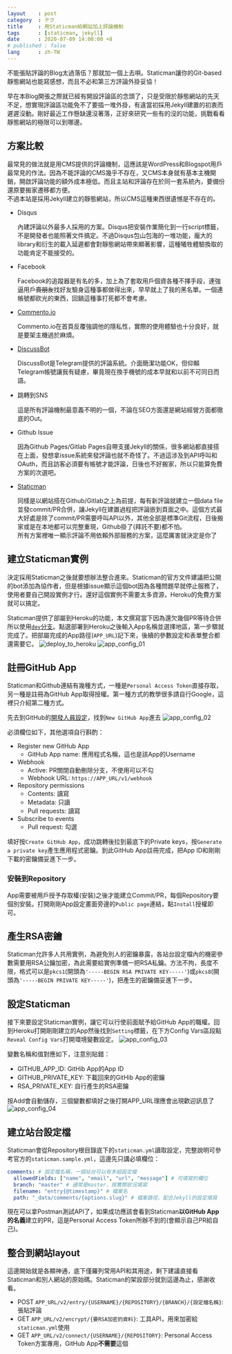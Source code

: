 ```yaml
---
layout    : post
category  : テク
title     : 用Staticman給網站加上評論機制
tags      : [staticman, jekyll]
date      : 2020-07-09 14:00:00 +8
# published : false
lang      : zh-TW
---
```


不能張貼評論的Blog太過落伍？那就加一個上去唄。Staticman讓你的Git-based靜態網站也能寫感想，而且不必和第三方評論外掛妥協！

<!--more-->

早在本Blog開張之際就已經有開設評論區的念頭了，只是受限於靜態網站的先天不足，想實現評論區功能免不了要插一堆外掛，有違當初採用Jekyll建置的初衷而遲遲沒動。剛好最近工作懸缺還沒著落，正好來研究一些有的沒的功能，挑戰看看靜態網站的極限可以到哪邊。

## 方案比較

最常見的做法就是用CMS提供的評論機制，這應該是WordPress和Blogspot用戶最常見的作法。因為不能評論的CMS幾乎不存在，又CMS本身就有基本主機開銷，開啟評論功能的額外成本極低。而且主站和評論存在於同一套系統內，要備份還原要搬家遷移都方便。  
不過本站是採用Jekyll建立的靜態網站，所以CMS這種東西很遺憾是不存在的。

* Disqus

  內建評論以外最多人採用的方案。Disqus把安裝作業簡化到一行script標籤，不是開發者也能照著文件搞定。不過Disqus包山包海的一堆功能，龐大的library和衍生的載入延遲都會對靜態網站帶來顯著影響，這種犧牲體驗換取的功能肯定不能接受的。

* Facebook

  Facebook的追蹤器是有名的多，加上為了套取用戶個資各種不擇手段，連強逼用戶~~賣朋友~~找好友驗身這種事都做得出來，早早就上了我的黑名單。一個連帳號都砍光的東西，回鍋這種事打死都不會考慮。

* [Commento.io](https://commento.io/)

  Commento.io在首頁反覆強調他的隱私性，實際的使用體驗也十分良好，就是要架主機過於麻煩。

* [DiscussBot](https://comments.app/)

  DiscussBot是Telegram提供的評論系統。介面簡潔功能OK，但仰賴Telegram帳號讓我有疑慮，畢竟現在換手機號的成本早就和以前不可同日而語。

* 跳轉到SNS

  這是所有評論機制最意義不明的一個，不論在SEO方面還是網站經營方面都徹底的Out。

* Github Issue

  因為Github Pages/Gitlab Pages自帶支援Jekyll的關係，很多網站都直接搭在上面，發想拿issue系統來發評論也就不奇怪了。不過這涉及到API呼叫和OAuth，而且訪客必須要有帳號才能評論，日後也不好搬家，所以只能算免費方案的次選吧。

* [Staticman](https://staticman.net)

  同樣是以網站搭在Github/Gitlab之上為前提，每有新評論就建立一個data file並發commit/PR合併，讓Jekyll在建置過程把評論嵌到頁面之中。這個方式最大好處是除了commit/PR需要呼叫API以外，其他全部是標準Git流程，日後搬家或是在本地都可以完整重現，Github掛了(拜託不要)都不怕。  
  所有方案裡唯一顯示評論不用依賴外部服務的方案，這麼厲害就決定是你了

## 建立Staticman實例

決定採用Staticman之後就要想辦法整合進來。Staticman的官方文件建議把公開的bot添加為協作者，但是根據issue顯示這個bot因為各種問題早就停止服務了，使用者要自己開設實例才行。還好這個實例不需要太多資源，Heroku的免費方案就可以搞定。

Staticman提供了部屬到Heroku的功能，本文撰寫當下因為還欠幾個PR等待合併所以使用[`dev`分支](https://github.com/eduardoboucas/staticman/tree/dev)。點選部署到Heroku之後輸入App名稱並選擇地區，第一步驟就完成了。把部屬完成的App路徑(`APP_URL`)記下來，後續的參數設定和表單整合都還需要它。
![deploy_to_heroku](/assets/2020/0709-staticman/01.png "找到Deploy to Heroku大力給他按下去")
![app_config_01](/assets/2020/0709-staticman/02.png "挑一個漂亮的門牌開始部署")

## 註冊GitHub App

Staticman和Github連結有幾種方式，一種是`Personal Access Token`直接存取，另一種是註冊為GitHub App取得授權。第一種方式的教學很多請自行Google，這裡只介紹第二種方式。

先去到GitHub的[開發人員設定](https://github.com/settings/apps)，找到`New GitHub App`進去
![app_config_02](/assets/2020/0709-staticman/03.png "有沒有看見新增按鈕?")

必須欄位如下，其他選項自行斟酌：

* Register new GitHub App
  * GitHub App name: 應用程式名稱，這也是該App的Username
* Webhook
  * Active: PR關閉自動刪除分支，不使用可以不勾
  * Webhook URL: `https://APP_URL/v1/webhook`
* Repository permissions
  * Contents: 讀寫
  * Metadata: 只讀
  * Pull requests: 讀寫
* Subscribe to events
  * Pull request: 勾選

填好按`Create GitHub App`，成功跳轉後拉到最底下的Private keys，按`Generate a private key`產生應用程式密鑰。到此GitHub App註冊完成，把App ID和剛剛下載的密鑰備妥進下一步。

### 安裝到Repository

App需要被用戶授予存取權(安裝)之後才能建立Commit/PR，每個Repository要個別安裝。打開剛剛App設定畫面旁邊的`Public page`連結，點`Install`授權即可。

## 產生RSA密鑰

Staticman允許多人共用實例，為避免別人的密鑰暴露，各站台設定檔內的機密參數需要用RSA公鑰加密，為此需要給實例準備一把RSA私鑰。方法不拘，長度不限，格式可以是`pkcs1`(開頭為`'-----BEGIN RSA PRIVATE KEY-----'`)或`pkcs8`(開頭為`'-----BEGIN PRIVATE KEY-----'`)，把產生的密鑰備妥進下一步。

## 設定Staticman

接下來要設定Staticman實例，讓它可以行使前面賦予給GitHub App的職權。回到Heroku打開剛剛建立的App然後找到`Setting`標籤，在下方Config Vars區段點`Reveal Config Vars`打開環境變數設定。
![app_config_03](/assets/2020/0709-staticman/04.png "人家的環境變數不叫環境變數...")

變數名稱和值對應如下，注意別貼錯：

* GITHUB_APP_ID: GitHib App的App ID
* GITHUB_PRIVATE_KEY: 下載回來的GitHib App的密鑰
* RSA_PRIVATE_KEY: 自行產生的RSA密鑰

按Add會自動儲存，三個變數都填好之後打開APP_URL理應會出現歡迎訊息了
![app_config_04](/assets/2020/0709-staticman/05.png "定番的Hello World")

## 建立站台設定檔

Staticman會從Repository根目錄底下的`staticman.yml`讀取設定，完整說明可參考官方的`staticman.sample.yml`，這邊先只講必填欄位：

```yaml
comments: # 設定檔名稱，一個站台可以有多組設定檔
  allowedFields: ["name", "email", "url", "message"] # 可填寫的欄位
  branch: "master" # 通常是master，按實際狀況填寫
  filename: "entry{@timestamp}" # 檔案名
  path: "_data/comments/{options.slug}" # 檔案路徑，配合Jekyll的設定填寫
```

現在可以拿Postman測試API了，如果成功應該會看到Staticman**以GitHub App的名義**建立的PR，這是Personal Access Token所辦不到的(會顯示自己PR給自己)。

## 整合到網站layout

這邊開始就是各顯神通，底下僅羅列常用API和其用途，剩下建議直接看Staticman和別人網站的原始碼。Staticman的架設部分就到這邊為止，感謝收看。

* POST `APP_URL/v2/entry/{USERNAME}/{REPOSITORY}/{BRANCH}/{設定檔名稱}`: 張貼評論
* GET `APP_URL/v2/encrypt/{要RSA加密的資料}`: 工具API，用來加密給`staticman.yml`使用
* GET `APP_URL/v2/connect/{USERNAME}/{REPOSITORY}`: Personal Access Token方案專用，GitHub App**不需要**這個
